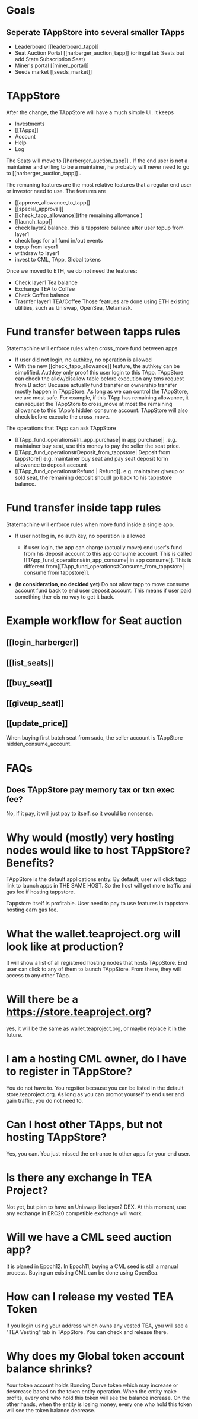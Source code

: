 # Goals
## Seperate TAppStore into several smaller TApps
- Leaderboard [[leaderboard_tapp]]
- Seat Auction Portal [[harberger_auction_tapp]] (oriingal tab Seats but add State Subscription Seat)
- Miner's portal [[miner_portal]]
- Seeds market [[seeds_market]]
# TAppStore
After the change, the TAppStore will have a much simple UI.
It keeps
- Investments
- [[TApps]]
- Account
- Help
- Log

The Seats will move to [[harberger_auction_tapp]] . If the end user is not a maintainer and willing to be a maintainer, he probably will never need to go to [[harberger_auction_tapp]] .

The remaning features are the most relative features that a regular end user or investor need to use. The features are
- [[approve_allowance_to_tapp]]
- [[special_approval]]
- [[check_tapp_allowance]](the remaining allowance )
- [[launch_tapp]]
- check layer2 balance. this is tappstore balance after user topup from layer1
- check logs for all fund in/out events
- topup from layer1
- withdraw to layer1
- invest to CML, TApp, Global tokens

Once we moved to ETH, we do not need the features:
- Check layer1 Tea balance
- Exchange TEA to Coffee
- Check Coffee balance
- Trasnfer layer1 TEA/Coffee
Those featrues are done using ETH existing utilities, such as Uniswap, OpenSea, Metamask.

# Fund transfer between tapps rules
Statemachine will enforce rules when cross_move fund between apps
- If user did not login, no authkey, no operation is allowed
- With the new [[check_tapp_allowance]] feature, the authkey can be simplified. Authkey only proof this user login to this TApp. TAppStore can check the allow/disallow table before execution any txns request from B actor. Becuase actually fund transfer or ownership transfer mostly happen in TAppStore. As long as we can control the TAppStore, we are most safe. For example, if this TApp has remaining allowance, it can request the TAppStore to cross_move at most the remaining allowance to this TApp's hidden consume account. TAppStore will also check before execute the cross_move.

The operations that TApp can ask TAppStore
- [[TApp_fund_operations#In_app_purchase| in app purchase]] .e.g. maintainer buy seat, use this money to pay the seller the seat price.
- [[TApp_fund_operations#Deposit_from_tappstore| Deposit from tappstore]] e.g. maintainer buy seat and pay seat deposit form allowance to deposit account
- [[TApp_fund_operations#Refund | Refund]]. e.g. maintainer giveup or sold seat, the remaining deposit shoudl go back to his tappstore balance.

# Fund transfer inside tapp rules

Statemachine will enforce rules when move fund inside a single app.
- If user not log in, no auth key, no operation is allowed
	- if user login, the app can charge (actually move) end user's fund from his deposit account to this app consume account. This is called [[TApp_fund_operations#in_app_consume| in app consume]]. This is different from[[TApp_fund_operations#Consume_from_tappstore| consume from tappstore]]. 
	
- (**In consideration, no decided yet**) Do not allow tapp to move consume account fund back to end user deposit account. This means if user paid something ther eis no way to get it back. 

# Example workflow for Seat auction
## [[login_harberger]]
## [[list_seats]]
## [[buy_seat]]
## [[giveup_seat]]
## [[update_price]]

When buying first batch seat from sudo, the seller account is TAppStore hidden_consume_account.

# FAQs
## Does TAppStore pay memory tax or txn exec fee?
No, if it pay, it will just pay to itself. so it would be nonsense.

# Why would (mostly) very hosting nodes would like to host TAppStore? Benefits?
TAppStore is the default applications entry. By default, user will click tapp link to launch apps in THE SAME HOST. So the host will get more traffic and gas fee if hosting tappstore.

Tappstore itself is profitable. User need to pay to use features in tappstore. hosting earn gas fee.

# What the wallet.teaproject.org will look like at production?
It will show a list of all registered hosting nodes that hosts TAppStore. End user can click to any of them to launch TAppStore. From there, they will access to any other TApp.

# Will there be a https://store.teaproject.org?
yes, it will be the same as wallet.teaproject.org, or maybe replace it in the future.

# I am a hosting CML owner, do I have to register in TAppStore?
You do not have to. You regsiter because you can be listed in the default store.teaproject.org. As long as you can promot yourself to end user and gain traffic, you do not need to.

# Can I host other TApps, but not hosting TAppStore?
Yes, you can. You just missed the entrance to other apps for your end user. 

# Is there any exchange in TEA Project?
Not yet, but plan to have an Uniswap like layer2 DEX. At this moment, use any exchange in ERC20 competible exchange will work. 

# Will we have a CML seed auction app?
It is planed in Epoch12. In Epoch11, buying a CML seed is still a manual process. Buying an existing CML can be done using OpenSea.

# How can I release my vested TEA Token
If you login using your address which owns any vested TEA, you will see a "TEA Vesting" tab in TAppStore. You can check and release there.

# Why does my Global token account balance shrinks?
Your token account holds Bonding Curve token which may increase or descrease based on the token entity operation. When the entity make profits, every one who hold this token will see the balance increase. On the other hands, when the entity is losing money, every one who hold this token will see the token balance decrease. 

